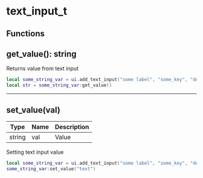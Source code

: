# text_input_t

## Functions

## **get_value()**: string

Returns value from text input
```lua
local some_string_var = ui.add_text_input("some label", "some_key", "default")
local str = some_string_var:get_value()
```
---

## **set_value(val)**
Type | Name | Description
------------ | ------------- | ------------
string | val | Value

Setting text input value
```lua
local some_string_var = ui.add_text_input("some label", "some_key", "default")
some_string_var:set_value("text")
```